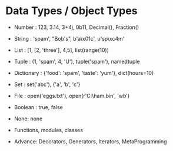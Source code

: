 # Data Types / Object Types

-   Number : 123, 3.14, 3+4j, 0b11, Decimal(), Fraction()
-   String : 'spam', "Bob's", b'a\x01c', u'sp\xc4m'
-   List : [1, [2, 'three'], 4,5], list(range(10))
-   Tuple : (1, 'spam', 4, 'U'), tuple('spam'), namedtuple
-   Dictionary : {'food': 'spam', 'taste': 'yum'}, dict(hours=10)
-   Set : set('abc'), {'a', 'b', 'c'}
-   File : open('eggs.txt'), open(r'C:\ham.bin', 'wb')
-   Boolean : true, false
-   None: none

-   Functions, modules, classes
-   Advance: Decorators, Generators, Iterators, MetaProgramming
